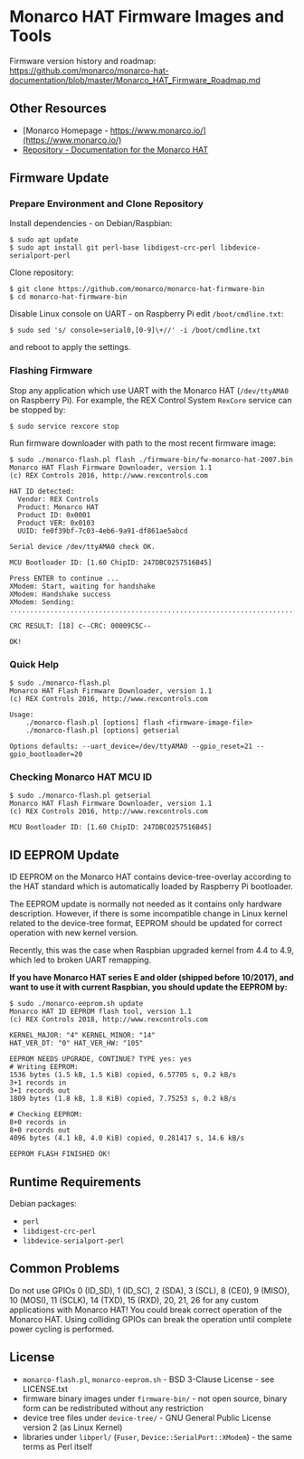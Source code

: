 # Monarco HAT Firmware Images and Tools

Firmware version history and roadmap: <https://github.com/monarco/monarco-hat-documentation/blob/master/Monarco_HAT_Firmware_Roadmap.md>


## Other Resources

* [Monarco Homepage - https://www.monarco.io/](https://www.monarco.io/)
* [Repository - Documentation for the Monarco HAT](https://github.com/monarco/monarco-hat-documentation)


## Firmware Update

### Prepare Environment and Clone Repository

Install dependencies - on Debian/Raspbian:

```
$ sudo apt update
$ sudo apt install git perl-base libdigest-crc-perl libdevice-serialport-perl
```

Clone repository:

```
$ git clone https://github.com/monarco/monarco-hat-firmware-bin
$ cd monarco-hat-firmware-bin
```

Disable Linux console on UART - on Raspberry Pi edit `/boot/cmdline.txt`:

```
$ sudo sed 's/ console=serial0,[0-9]\+//' -i /boot/cmdline.txt
```

and reboot to apply the settings.

### Flashing Firmware

Stop any application which use UART with the Monarco HAT (`/dev/ttyAMA0` on Raspberry Pi).
For example, the REX Control System `RexCore` service can be stopped by:

```
$ sudo service rexcore stop
```

Run firmware downloader with path to the most recent firmware image:

```
$ sudo ./monarco-flash.pl flash ./firmware-bin/fw-monarco-hat-2007.bin
Monarco HAT Flash Firmware Downloader, version 1.1
(c) REX Controls 2016, http://www.rexcontrols.com

HAT ID detected:
  Vendor: REX Controls
  Product: Monarco HAT
  Product ID: 0x0001
  Product VER: 0x0103
  UUID: fe0f39bf-7c03-4eb6-9a91-df861ae5abcd

Serial device /dev/ttyAMA0 check OK.

MCU Bootloader ID: [1.60 ChipID: 247DBC0257516B45]

Press ENTER to continue ...
XModem: Start, waiting for handshake
XModem: Handshake success
XModem: Sending: .................................................................................................................................................................

CRC RESULT: [18] c--CRC: 00009C5C--

OK!
```

### Quick Help

```
$ sudo ./monarco-flash.pl
Monarco HAT Flash Firmware Downloader, version 1.1
(c) REX Controls 2016, http://www.rexcontrols.com

Usage:
    ./monarco-flash.pl [options] flash <firmware-image-file>
    ./monarco-flash.pl [options] getserial

Options defaults: --uart_device=/dev/ttyAMA0 --gpio_reset=21 --gpio_bootloader=20
```

### Checking Monarco HAT MCU ID

```
$ sudo ./monarco-flash.pl getserial
Monarco HAT Flash Firmware Downloader, version 1.1
(c) REX Controls 2016, http://www.rexcontrols.com

MCU Bootloader ID: [1.60 ChipID: 247DBC0257516B45]
```


## ID EEPROM Update

ID EEPROM on the Monarco HAT contains device-tree-overlay according to the HAT standard which is automatically loaded by Raspberry Pi bootloader.

The EEPROM update is normally not needed as it contains only hardware description. However, if there is some incompatible change in Linux kernel related to the device-tree format, EEPROM should be updated for correct operation with new kernel version.

Recently, this was the case when Raspbian upgraded kernel from 4.4 to 4.9, which led to broken UART remapping.

**If you have Monarco HAT series E and older (shipped before 10/2017), and want to use it with current Raspbian, you should update the EEPROM by:**

```
$ sudo ./monarco-eeprom.sh update
Monarco HAT ID EEPROM flash tool, version 1.1
(c) REX Controls 2018, http://www.rexcontrols.com

KERNEL_MAJOR: "4" KERNEL_MINOR: "14"
HAT_VER_DT: "0" HAT_VER_HW: "105"

EEPROM NEEDS UPGRADE, CONTINUE? TYPE yes: yes
# Writing EEPROM:
1536 bytes (1.5 kB, 1.5 KiB) copied, 6.57705 s, 0.2 kB/s
3+1 records in
3+1 records out
1809 bytes (1.8 kB, 1.8 KiB) copied, 7.75253 s, 0.2 kB/s

# Checking EEPROM:
8+0 records in
8+0 records out
4096 bytes (4.1 kB, 4.0 KiB) copied, 0.281417 s, 14.6 kB/s

EEPROM FLASH FINISHED OK!
```


## Runtime Requirements

Debian packages:

* `perl`
* `libdigest-crc-perl`
* `libdevice-serialport-perl`


## Common Problems

Do not use GPIOs 0 (ID_SD), 1 (ID_SC), 2 (SDA), 3 (SCL), 8 (CE0), 9 (MISO), 10 (MOSI), 11 (SCLK), 14 (TXD), 15 (RXD), 20, 21, 26 for any custom applications with Monarco HAT! You could break correct operation of the Monarco HAT. Using colliding GPIOs can break the operation until complete power cycling is performed.  


## License

* `monarco-flash.pl`, `monarco-eeprom.sh` - BSD 3-Clause License - see LICENSE.txt
* firmware binary images under `firmware-bin/` - not open source, binary form can be redistributed without any restriction
* device tree files under `device-tree/` - GNU General Public License version 2 (as Linux Kernel)
* libraries under `libperl/` (`Fuser`, `Device::SerialPort::XModem`) - the same terms as Perl itself
